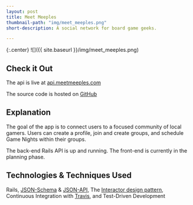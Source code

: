 ```yaml
---
layout: post
title: Meet Meeples
thumbnail-path: "img/meet_meeples.png"
short-description: A social network for board game geeks.

---
```


{:.center}
![]({{ site.baseurl }}/img/meet_meeples.png)

## Check it Out

The api is live at [api.meetmeeples.com](http://api.meetmeeples.com/docs)

The source code is hosted on [GitHub](https://github.com/npauzenga/meet_meeples-server)

## Explanation

The goal of the app is to connect users to a focused community of local gamers. Users can create a profile, join and create groups, and schedule Game Nights within their groups.

The back-end Rails API is up and running. The front-end is currently in the planning phase.

## Technologies & Techniques Used

Rails, [JSON-Schema](http://json-schema.org/) & [JSON-API](http://jsonapi.org/), The [Interactor design pattern](http://eng.joingrouper.com/blog/2014/03/03/rails-the-missing-parts-interactors), Continuous Integration with [Travis](https://travis-ci.org/npauzenga/meet_meeples-server), and Test-Driven Development
